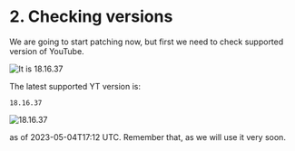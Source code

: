 # 2. Checking versions

We are going to start patching now, but first we need to check supported version of YouTube.

![It is 18.16.37](https://raster.shields.io/badge/Latest%20Supported%20Version-18.16.37-ff0000.png?style=for-the-badge&logo=youtube)

The latest supported YT version is:

```
18.16.37
```

![18.16.37](https://img.shields.io/badge/Latest%20Supported%20Version-18.16.37-ff0000?style=for-the-badge&logo=youtube)

as of 2023-05-04T17:12 UTC. Remember that, as we will use it very soon.

